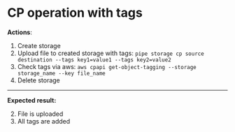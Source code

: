 # CP operation with tags

**Actions**:
1.  Create storage
2.	Upload file to created storage with tags: `pipe storage cp source destination --tags key1=value1 --tags key2=value2`
3.	Check tags via aws: `aws cpapi get-object-tagging --storage storage_name --key file_name`
4.  Delete storage

***
**Expected result:**

2.	File is uploaded
3.	All tags are added